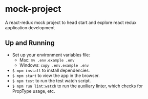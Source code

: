 # mock-project
A react-redux mock project to head start and explore react redux application development

## Up and Running
* Set up your environment variables file: 
    * Mac: `mv .env.example .env`
    * Windows: `copy .env.example .env`
* `$ npm install` to install dependencies.       
* `$ npm start` to view the app in the browser.
* `$ npm test` to run the test watch script.
* `$ npm run lint:watch` to run the auxiliary linter, which checks for PropType usage, etc.
